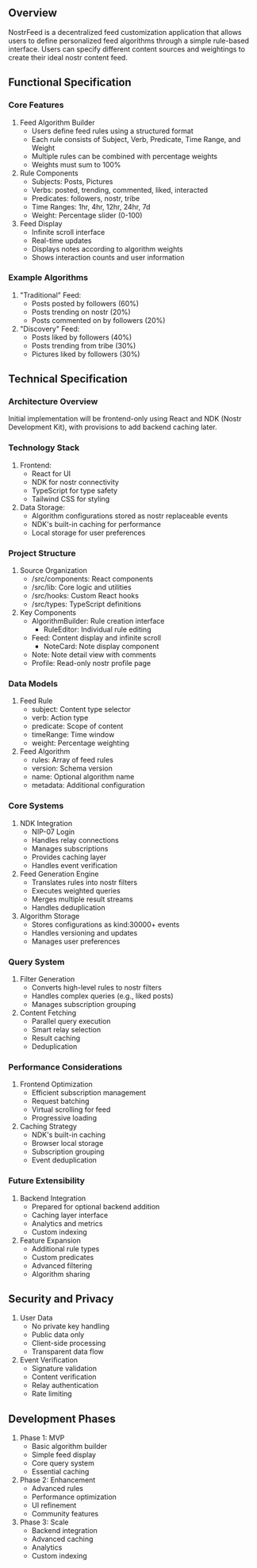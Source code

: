 ## Overview

NostrFeed is a decentralized feed customization application that allows users to define personalized feed algorithms through a simple rule-based interface. Users can specify different content sources and weightings to create their ideal nostr content feed.

## Functional Specification

### Core Features

1. Feed Algorithm Builder
   - Users define feed rules using a structured format
   - Each rule consists of Subject, Verb, Predicate, Time Range, and Weight
   - Multiple rules can be combined with percentage weights
   - Weights must sum to 100%
2. Rule Components
   - Subjects: Posts, Pictures
   - Verbs: posted, trending, commented, liked, interacted
   - Predicates: followers, nostr, tribe
   - Time Ranges: 1hr, 4hr, 12hr, 24hr, 7d
   - Weight: Percentage slider (0-100)
3. Feed Display
   - Infinite scroll interface
   - Real-time updates
   - Displays notes according to algorithm weights
   - Shows interaction counts and user information

### Example Algorithms

1. "Traditional" Feed:
   - Posts posted by followers (60%)
   - Posts trending on nostr (20%)
   - Posts commented on by followers (20%)
2. "Discovery" Feed:
   - Posts liked by followers (40%)
   - Posts trending from tribe (30%)
   - Pictures liked by followers (30%)

## Technical Specification

### Architecture Overview

Initial implementation will be frontend-only using React and NDK (Nostr Development Kit), with provisions to add backend caching later.

### Technology Stack

1. Frontend:
   - React for UI
   - NDK for nostr connectivity
   - TypeScript for type safety
   - Tailwind CSS for styling
2. Data Storage:
   - Algorithm configurations stored as nostr replaceable events
   - NDK's built-in caching for performance
   - Local storage for user preferences

### Project Structure

1. Source Organization
   - /src/components: React components
   - /src/lib: Core logic and utilities
   - /src/hooks: Custom React hooks
   - /src/types: TypeScript definitions
2. Key Components
   - AlgorithmBuilder: Rule creation interface
     - RuleEditor: Individual rule editing
   - Feed: Content display and infinite scroll
     - NoteCard: Note display component
   - Note: Note detail view with comments
   - Profile: Read-only nostr profile page

### Data Models

1. Feed Rule
   - subject: Content type selector
   - verb: Action type
   - predicate: Scope of content
   - timeRange: Time window
   - weight: Percentage weighting
2. Feed Algorithm
   - rules: Array of feed rules
   - version: Schema version
   - name: Optional algorithm name
   - metadata: Additional configuration

### Core Systems

1. NDK Integration
   - NIP-07 Login
   - Handles relay connections
   - Manages subscriptions
   - Provides caching layer
   - Handles event verification
2. Feed Generation Engine
   - Translates rules into nostr filters
   - Executes weighted queries
   - Merges multiple result streams
   - Handles deduplication
3. Algorithm Storage
   - Stores configurations as kind:30000+ events
   - Handles versioning and updates
   - Manages user preferences

### Query System

1. Filter Generation
   - Converts high-level rules to nostr filters
   - Handles complex queries (e.g., liked posts)
   - Manages subscription grouping
2. Content Fetching
   - Parallel query execution
   - Smart relay selection
   - Result caching
   - Deduplication

### Performance Considerations

1. Frontend Optimization
   - Efficient subscription management
   - Request batching
   - Virtual scrolling for feed
   - Progressive loading
2. Caching Strategy
   - NDK's built-in caching
   - Browser local storage
   - Subscription grouping
   - Event deduplication

### Future Extensibility

1. Backend Integration
   - Prepared for optional backend addition
   - Caching layer interface
   - Analytics and metrics
   - Custom indexing
2. Feature Expansion
   - Additional rule types
   - Custom predicates
   - Advanced filtering
   - Algorithm sharing

## Security and Privacy

1. User Data
   - No private key handling
   - Public data only
   - Client-side processing
   - Transparent data flow
2. Event Verification
   - Signature validation
   - Content verification
   - Relay authentication
   - Rate limiting

## Development Phases

1. Phase 1: MVP
   - Basic algorithm builder
   - Simple feed display
   - Core query system
   - Essential caching
2. Phase 2: Enhancement
   - Advanced rules
   - Performance optimization
   - UI refinement
   - Community features
3. Phase 3: Scale
   - Backend integration
   - Advanced caching
   - Analytics
   - Custom indexing

